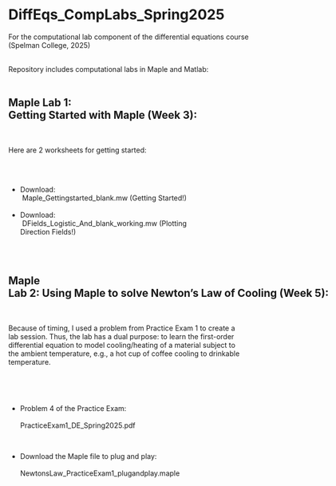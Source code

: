 # DiffEqs_CompLabs_Spring2025
For the computational lab component of the differential equations course (Spelman College, 2025)

<div style="white-space: pre">
Repository includes computational labs in Maple and Matlab:


## Maple Lab 1: Getting Started with Maple (Week 3):

Here are 2 worksheets for getting started: 
* Download: <br> 
Maple_Gettingstarted_blank.mw (Getting Started!)
* Download: <br>
DFields_Logistic_And_blank_working.mw (Plotting Direction Fields!) 

## Maple Lab 2: Using Maple to solve Newton’s Law of Cooling (Week 5): ## 

Because of timing, I used a problem from Practice Exam 1 to create a lab session. Thus, the lab has a dual purpose: to learn the first-order differential equation to model cooling/heating of a material subject to the ambient temperature, e.g., a hot cup of coffee cooling to drinkable temperature.

* Problem 4 of the Practice Exam: <br>
PracticeExam1_DE_Spring2025.pdf
	
* Download the Maple file to plug and play: <br>
NewtonsLaw_PracticeExam1_plugandplay.maple

</div>

